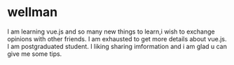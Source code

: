 # wellman
I am learning vue.js and so many new things to learn,i wish to exchange opinions with other friends.
I am exhausted to get more details about vue.js.
I am postgraduated student.
I liking sharing imformation and i am glad u can give me some tips.
